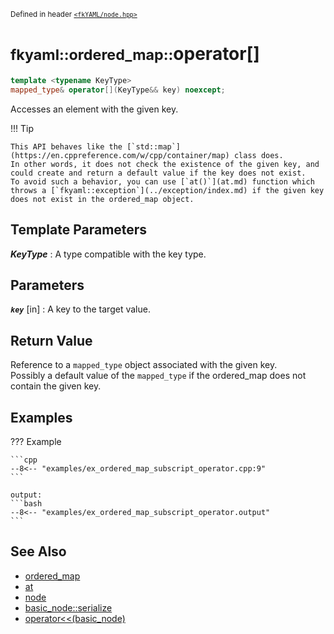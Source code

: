 <small>Defined in header [`<fkYAML/node.hpp>`](https://github.com/fktn-k/fkYAML/blob/develop/include/fkYAML/ordered_map.hpp)</small>

# <small>fkyaml::ordered_map::</small>operator[]

```cpp
template <typename KeyType>
mapped_type& operator[](KeyType&& key) noexcept;
```

Accesses an element with the given key.  

!!! Tip

    This API behaves like the [`std::map`](https://en.cppreference.com/w/cpp/container/map) class does.  
    In other words, it does not check the existence of the given key, and could create and return a default value if the key does not exist.  
    To avoid such a behavior, you can use [`at()`](at.md) function which throws a [`fkyaml::exception`](../exception/index.md) if the given key does not exist in the ordered_map object.

## **Template Parameters**

***KeyType***
:   A type compatible with the key type.

## **Parameters**

***`key`*** [in]
:   A key to the target value.

## **Return Value**

Reference to a `mapped_type` object associated with the given key.  
Possibly a default value of the `mapped_type` if the ordered_map does not contain the given key.  

## **Examples**

??? Example

    ```cpp
    --8<-- "examples/ex_ordered_map_subscript_operator.cpp:9"
    ```

    output:
    ```bash
    --8<-- "examples/ex_ordered_map_subscript_operator.output"
    ```

## **See Also**

* [ordered_map](index.md)
* [at](at.md)
* [node](../basic_node/node.md)
* [basic_node::serialize](../basic_node/serialize.md)
* [operator<<(basic_node)](../basic_node/insertion_operator.md)
